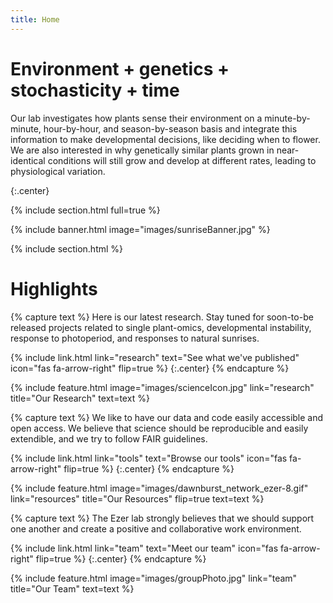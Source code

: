 ```yaml
---
title: Home
---
```


# Environment + genetics + stochasticity + time

Our lab investigates how plants sense their environment on a minute-by-minute, hour-by-hour, and season-by-season basis and integrate this information to make developmental decisions, like deciding when to flower.  We are also interested in why genetically similar plants grown in near-identical conditions will still grow and develop at different rates, leading to physiological variation.   

{:.center}

{% include section.html full=true %}

{% include banner.html image="images/sunriseBanner.jpg" %}

{% include section.html %}

# Highlights

{% capture text %}
Here is our latest research. Stay tuned for soon-to-be released projects related to single plant-omics, developmental instability, response to photoperiod, and responses to natural sunrises.

{%
  include link.html
  link="research"
  text="See what we've published"
  icon="fas fa-arrow-right"
  flip=true
%}
{:.center}
{% endcapture %}

{%
  include feature.html
  image="images/scienceIcon.jpg"
  link="research"
  title="Our Research"
  text=text
%}

{% capture text %}
We like to have our data and code easily accessible and open access.  We believe that science should be reproducible and easily extendible, and we try to follow FAIR guidelines.

{%
  include link.html
  link="tools"
  text="Browse our tools"
  icon="fas fa-arrow-right"
  flip=true
%}
{:.center}
{% endcapture %}

{%
  include feature.html
  image="images/dawnburst_network_ezer-8.gif"
  link="resources"
  title="Our Resources"
  flip=true
  text=text
%}

{% capture text %}
The Ezer lab strongly believes that we should support one another and create a positive and collaborative work environment.  

{%
  include link.html
  link="team"
  text="Meet our team"
  icon="fas fa-arrow-right"
  flip=true
%}
{:.center}
{% endcapture %}

{%
  include feature.html
  image="images/groupPhoto.jpg"
  link="team"
  title="Our Team"
  text=text
%}

